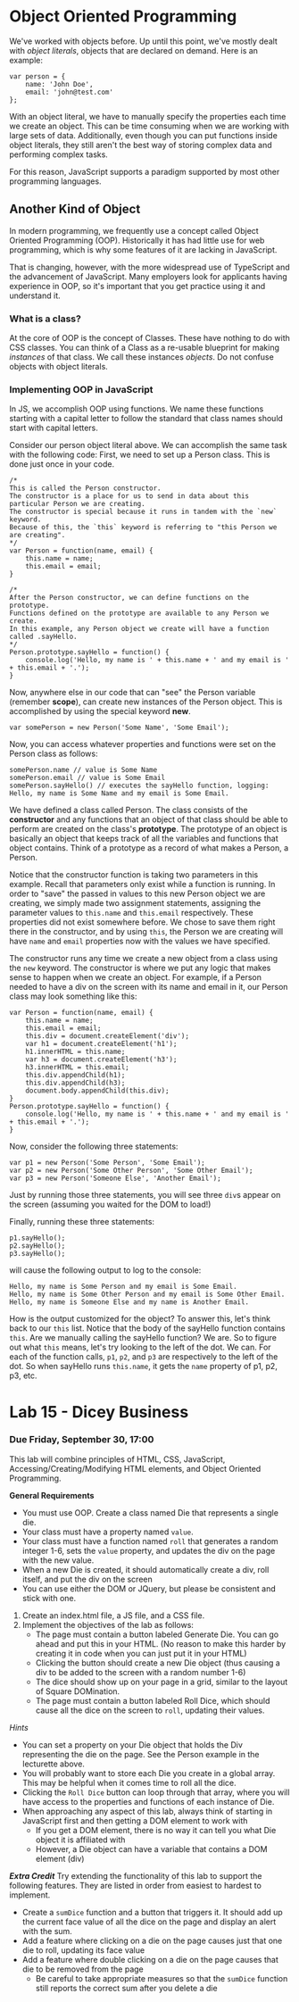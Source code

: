 # Object Oriented Programming

We've worked with objects before. Up until this point, we've mostly dealt with *object literals*, objects that are declared on demand. Here is an example:
```
var person = {
    name: 'John Doe',
    email: 'john@test.com'
};
```
With an object literal, we have to manually specify the properties each time we create an object. This can be time consuming when we are working with large sets of data. Additionally, even though you can put functions inside object literals, they still aren't the best way of storing complex data and performing complex tasks.

For this reason, JavaScript supports a paradigm supported by most other programming languages.

## Another Kind of Object
In modern programming, we frequently use a concept called Object Oriented Programming (OOP). Historically it has had little use for web programming, which is why some features of it are lacking in JavaScript.

That is changing, however, with the more widespread use of TypeScript and the advancement of JavaScript. Many employers look for applicants having experience in OOP, so it's important that you get practice using it and understand it.

### What is a class?
At the core of OOP is the concept of Classes. These have nothing to do with CSS classes. You can think of a Class as a re-usable blueprint for making *instances* of that class. We call these instances *objects*. Do not confuse objects with object literals.

### Implementing OOP in JavaScript
In JS, we accomplish OOP using functions. We name these functions starting with a capital letter to follow the standard that class names should start with capital letters.

Consider our person object literal above. We can accomplish the same task with the following code:
First, we need to set up a Person class. This is done just once in your code.
```
/*
This is called the Person constructor.
The constructor is a place for us to send in data about this particular Person we are creating.
The constructor is special because it runs in tandem with the `new` keyword.
Because of this, the `this` keyword is referring to "this Person we are creating".
*/
var Person = function(name, email) {
    this.name = name;
    this.email = email;
}

/*
After the Person constructor, we can define functions on the prototype.
Functions defined on the prototype are available to any Person we create.
In this example, any Person object we create will have a function called .sayHello.
*/
Person.prototype.sayHello = function() {
    console.log('Hello, my name is ' + this.name + ' and my email is ' + this.email + '.');
}
```
Now, anywhere else in our code that can "see" the Person variable (remember **scope**), can create new instances of the Person object.
This is accomplished by using the special keyword **new**.
```
var somePerson = new Person('Some Name', 'Some Email');
```
Now, you can access whatever properties and functions were set on the Person class as follows:
```
somePerson.name // value is Some Name
somePerson.email // value is Some Email
somePerson.sayHello() // executes the sayHello function, logging: Hello, my name is Some Name and my email is Some Email.
```

We have defined a class called Person. The class consists of the **constructor** and any functions that an object of that class should be able to perform are created on the class's **prototype**.
The prototype of an object is basically an object that keeps track of all the variables and functions that object contains. Think of a prototype as a record of what makes a Person, a Person.

Notice that the constructor function is taking two parameters in this example. Recall that parameters only exist while a function is running. In order to "save" the passed in values to this new Person object we are creating, we simply made two assignment statements, assigning the parameter values to `this.name` and `this.email` respectively. These properties did not exist somewhere before. We chose to save them right there in the constructor, and by using `this`, the Person we are creating will have `name` and `email` properties now with the values we have specified.

The constructor runs any time we create a new object from a class using the `new` keyword. The constructor is where we put any logic that makes sense to happen when we create an object. For example, if a Person needed to have a div on the screen with its name and email in it, our Person class may look something like this:
```
var Person = function(name, email) {
    this.name = name;
    this.email = email;
    this.div = document.createElement('div');
    var h1 = document.createElement('h1');
    h1.innerHTML = this.name;
    var h3 = document.createElement('h3');
    h3.innerHTML = this.email;
    this.div.appendChild(h1);
    this.div.appendChild(h3);
    document.body.appendChild(this.div);
}
Person.prototype.sayHello = function() {
    console.log('Hello, my name is ' + this.name + ' and my email is ' + this.email + '.');
}
```
Now, consider the following three statements:
```
var p1 = new Person('Some Person', 'Some Email');
var p2 = new Person('Some Other Person', 'Some Other Email');
var p3 = new Person('Someone Else', 'Another Email');
```
Just by running those three statements, you will see three `div`s appear on the screen (assuming you waited for the DOM to load!)

Finally, running these three statements:
```
p1.sayHello();
p2.sayHello();
p3.sayHello();
```
will cause the following output to log to the console:
```
Hello, my name is Some Person and my email is Some Email.
Hello, my name is Some Other Person and my email is Some Other Email.
Hello, my name is Someone Else and my name is Another Email.
```
How is the output customized for the object? To answer this, let's think back to our `this` list. Notice that the body of the sayHello function contains `this`. Are we manually calling the sayHello function? We are. So to figure out what `this` means, let's try looking to the left of the dot. We can. For each of the function calls, `p1`, `p2`, and `p3` are respectively to the left of the dot. So when sayHello runs `this.name`, it gets the `name` property of p1, p2, p3, etc.

# Lab 15 - Dicey Business
### Due Friday, September 30, 17:00
This lab will combine principles of HTML, CSS, JavaScript, Accessing/Creating/Modifying HTML elements, and Object Oriented Programming.

**General Requirements**
* You must use OOP. Create a class named Die that represents a single die.
* Your class must have a property named `value`.
* Your class must have a function named `roll` that generates a random integer 1-6, sets the `value` property, and updates the div on the page with the new value.
* When a new Die is created, it should automatically create a div, roll itself, and put the div on the screen
* You can use either the DOM or JQuery, but please be consistent and stick with one.

1. Create an index.html file, a JS file, and a CSS file.
2. Implement the objectives of the lab as follows:
    * The page must contain a button labeled Generate Die. You can go ahead and put this in your HTML. (No reason to make this harder by creating it in code when you can just put it in your HTML)
    * Clicking the button should create a new Die object (thus causing a div to be added to the screen with a random number 1-6)
    * The dice should show up on your page in a grid, similar to the layout of Square DOMination.
    * The page must contain a button labeled Roll Dice, which should cause all the dice on the screen to `roll`, updating their values.
    

*Hints*
* You can set a property on your Die object that holds the Div representing the die on the page. See the Person example in the lecturette above.
* You will probably want to store each Die you create in a global array. This may be helpful when it comes time to roll all the dice.
* Clicking the `Roll Dice` button can loop through that array, where you will have access to the properties and functions of each instance of Die.
* When approaching any aspect of this lab, always think of starting in JavaScript first and then getting a DOM element to work with
    * If you get a DOM element, there is no way it can tell you what Die object it is affiliated with
    * However, a Die object can have a variable that contains a DOM element (div)

**_Extra Credit_**
Try extending the functionality of this lab to support the following features. They are listed in order from easiest to hardest to implement.
* Create a `sumDice` function and a button that triggers it. It should add up the current face value of all the dice on the page and display an alert with the sum.
* Add a feature where clicking on a die on the page causes just that one die to roll, updating its face value
* Add a feature where double clicking on a die on the page causes that die to be removed from the page
    * Be careful to take appropriate measures so that the `sumDice` function still reports the correct sum after you delete a die

